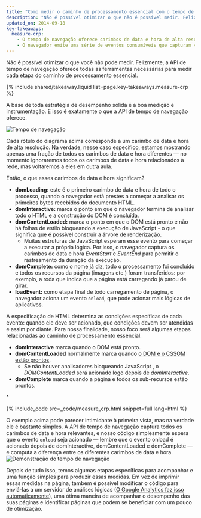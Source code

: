 ```yaml
---
title: "Como medir o caminho de processamento essencial com o tempo de navegação"
description: "Não é possível otimizar o que não é possível medir. Felizmente, a API de tempo de navegação oferece todas as ferramentas necessárias para medir cada etapa do caminho de processamento essencial."
updated_on: 2014-09-18
key-takeaways:
  measure-crp:
    - O tempo de navegação oferece carimbos de data e hora de alta resolução para medir o CRP.
    - O navegador emite uma série de eventos consumíveis que capturam várias etapas do CRP.
---
```

<p class="intro">
  Não é possível otimizar o que você não pode medir. Felizmente, a API de tempo de navegação oferece todas as ferramentas necessárias para medir cada etapa do caminho de processamento essencial.
</p>


{% include shared/takeaway.liquid list=page.key-takeaways.measure-crp %}

A base de toda estratégia de desempenho sólida é a boa medição e instrumentação. E isso é exatamente o que a API de tempo de navegação oferece.

<img src="images/dom-navtiming.png" class="center" alt="Tempo de navegação">

Cada rótulo do diagrama acima corresponde a um carimbo de data e hora de alta resolução. Na verdade, nesse caso específico, estamos mostrando apenas uma fração de todos os carimbos de data e hora diferentes &mdash; no momento ignoraremos todos os carimbos de data e hora relacionados à rede, mas voltaremos a eles em outra aula.

Então, o que esses carimbos de data e hora significam?

* **domLoading:** este é o primeiro carimbo de data e hora de todo o processo, quando o navegador está prestes a começar a analisar os primeiros bytes recebidos do documento
  HTML.
* **domInteractive:** marca o ponto em que o navegador termina de analisar todo o HTML e a construção do DOM é concluída.
* **domContentLoaded:** marca o ponto em que o DOM está pronto e não há folhas de estilo bloqueando a execução de JavaScript - o que significa que é possível construir a árvore de renderização.
    * Muitas estruturas de JavaScript esperam esse evento para começar a executar a própria lógica. Por isso, o navegador captura os carimbos de data e hora _EventStart_ e _EventEnd_ para permitir o rastreamento da duração da execução.
* **domComplete:** como o nome já diz, todo o processamento foi concluído e todos os recursos da página (imagens etc.) foram transferidos: por exemplo, a roda que indica que a página está carregando já parou de girar.
* **loadEvent:** como etapa final de todo carregamento de página, o navegador aciona um evento `onload`, que pode acionar mais lógicas de aplicativos.

A especificação de HTML determina as condições específicas de cada evento: quando ele deve ser acionado, que condições devem ser atendidas e assim por diante. Para nossa finalidade, nosso foco será algumas etapas relacionadas ao caminho de processamento essencial:

* **domInteractive** marca quando o DOM está pronto.
* **domContentLoaded** normalmente marca quando [o DOM e o CSSOM estão prontos](http://calendar.perfplanet.com/2012/deciphering-the-critical-rendering-path/).
    * Se não houver analisadores bloqueando JavaScript , o _DOMContentLoaded_ será acionado logo depois de _domInteractive_.
* **domComplete** marca quando a página e todos os sub-recursos estão prontos.

^

{% include_code src=_code/measure_crp.html snippet=full lang=html %}

O exemplo acima pode parecer intimidante à primeira vista, mas na verdade ele é bastante simples. A API de tempo de navegação captura todos os carimbos de data e hora relevantes, e nosso código simplesmente espera que o evento `onload` seja acionado &mdash; lembre que o evento onload é acionado depois de domInteractive, domContentLoaded e domComplete &mdash; e computa a diferença entre os diferentes carimbos de data e hora.
<img src="images/device-navtiming-small.png" class="center" alt="Demonstração do tempo de navegação">

Depois de tudo isso, temos algumas etapas específicas para acompanhar e uma função simples para produzir essas medidas. Em vez de imprimir essas medidas na página, também é possível modificar o código para enviá-las a um servidor de análises lógicas ([O Google Analytics faz isso automaticamente](https://support.google.com/analytics/answer/1205784?hl=pt-BR)), uma ótima maneira de acompanhar o desempenho das suas páginas e identificar páginas que podem se beneficiar com um pouco de otimização.



